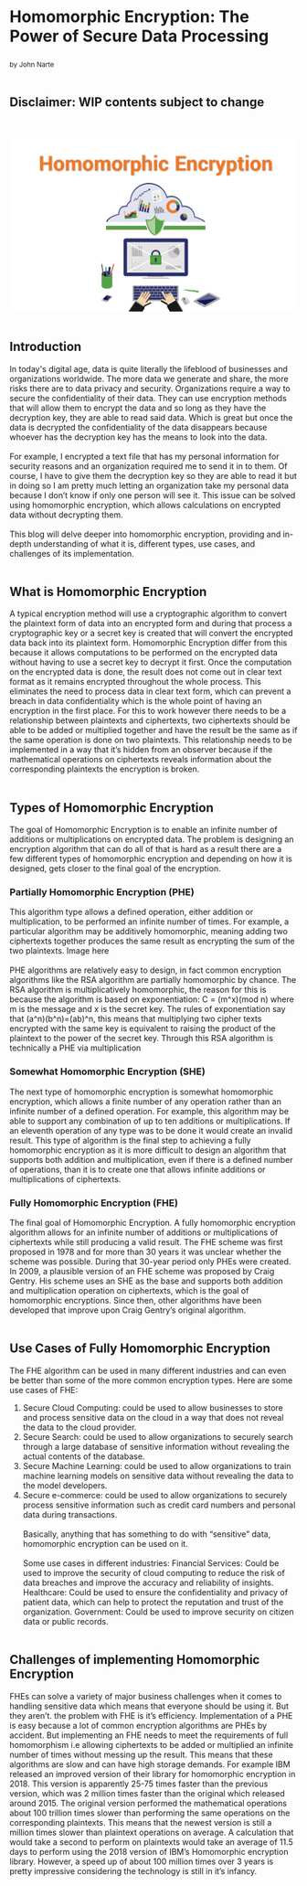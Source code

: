 # Homomorphic Encryption: The Power of Secure Data Processing
<sub>by John Narte</sub>
<br/><br/>
## Disclaimer: WIP contents subject to change
<br/><br/>
![image](/docs/assets/Homo-Encryption-Feature.png)
<br/><br/>
## Introduction
In today's digital age, data is quite literally the lifeblood of businesses and organizations worldwide. The more data we generate and share, the more risks there are to data privacy and security. Organizations require a way to secure the confidentiality of their data. They can use encryption methods that will allow them to encrypt the data and so long as they have the decryption key, they are able to read said data. Which is great but once the data is decrypted the confidentiality of the data disappears because whoever has the decryption key has the means to look into the data. 
<br/><br/>
For example, I encrypted a text file that has my personal information for security reasons and an organization required me to send it in to them. Of course, I have to give them the decryption key so they are able to read it but in doing so I am pretty much letting an organization take my personal data because I don’t know if only one person will see it. This issue can be solved using homomorphic encryption, which allows calculations on encrypted data without decrypting them. 
<br/><br/>
This blog will delve deeper into homomorphic encryption, providing and in-depth understanding of what it is, different types, use cases, and challenges of its implementation.
<br/><br/>
## What is Homomorphic Encryption
A typical encryption method will use a cryptographic algorithm to convert the plaintext form of data into an encrypted form and during that process a cryptographic key or a secret key is created that will convert the encrypted data back into its plaintext form. Homomorphic Encryption differ from this because it allows computations to be performed on the encrypted data without having to use a secret key to decrypt it first. Once the computation on the encrypted data is done, the result does not come out in clear text format as it remains encrypted throughout the whole process. This eliminates the need to process data in clear text form, which can prevent a breach in data confidentiality which is the whole point of having an encryption in the first place. For this to work however there needs to be a relationship between plaintexts and ciphertexts, two ciphertexts should be able to be added or multiplied together and have the result be the same as if the same operation is done on two plaintexts. This relationship needs to be implemented in a way that it’s hidden from an observer because if the mathematical operations on ciphertexts reveals information about the corresponding plaintexts the encryption is broken.
<br/><br/>
## Types of Homomorphic Encryption
The goal of Homomorphic Encryption is to enable an infinite number of additions or multiplications on encrypted data. The problem is designing an encryption algorithm that can do all of that is hard as a result there are a few different types of homomorphic encryption and depending on how it is designed, gets closer to the final goal of the encryption.
### Partially Homomorphic Encryption (PHE)
This algorithm type allows a defined operation, either addition or multiplication, to be performed an infinite number of times. For example, a particular algorithm may be additively homomorphic, meaning adding two ciphertexts together produces the same result as encrypting the sum of the two plaintexts.
Image here<br/><br/>
PHE algorithms are relatively easy to design, in fact common encryption algorithms like the RSA algorithm are partially homomorphic by chance. The RSA algorithm is multiplicatively homomorphic, the reason for this is because the algorithm is based on exponentiation: C = (m^x)(mod n) where m is the message and x is the secret key. The rules of exponentiation say that (a^n)(b^n)=(ab)^n, this means that multiplying two cipher texts encrypted with the same key is equivalent to raising the product of the plaintext to the power of the secret key. Through this RSA algorithm is technically a PHE via multiplication
### Somewhat Homomorphic Encryption (SHE)
The next type of homomorphic encryption is somewhat homomorphic encryption, which allows a finite number of any operation rather than an infinite number of a defined operation. For example, this algorithm may be able to support any combination of up to ten additions or multiplications. If an eleventh operation of any type was to be done it would create an invalid result. This type of algorithm is the final step to achieving a fully homomorphic encryption as it is more difficult to design an algorithm that supports both addition and multiplication, even if there is a defined number of operations, than it is to create one that allows infinite additions or multiplications of ciphertexts.
### Fully Homomorphic Encryption (FHE)
The final goal of Homomorphic Encryption. A fully homomorphic encryption algorithm allows for an infinite number of additions or multiplications of ciphertexts while still producing a valid result. The FHE scheme was first proposed in 1978 and for more than 30 years it was unclear whether the scheme was possible. During that 30-year period only PHEs were created. In 2009, a plausible version of an FHE scheme was proposed by Craig Gentry. His scheme uses an SHE as the base and supports both addition and multiplication operation on ciphertexts, which is the goal of homomorphic encryptions. Since then, other algorithms have been developed that improve upon Craig Gentry’s original algorithm.
<br/><br/>
## Use Cases of Fully Homomorphic Encryption
The FHE algorithm can be used in many different industries and can even be better than some of the more common encryption types. Here are some use cases of FHE:
1. Secure Cloud Computing: could be used to allow businesses to store and process sensitive data on the cloud in a way that does not reveal the data to the cloud provider.
2. Secure Search: could be used to allow organizations to securely search through a large database of sensitive information without revealing the actual contents of the database.
3. Secure Machine Learning: could be used to allow organizations to train machine learning models on sensitive data without revealing the data to the model developers.
4. Secure e-commerce: could be used to allow organizations to securely process sensitive information such as credit card numbers and personal data during transactions.
<br/><br/>
Basically, anything that has something to do with “sensitive” data, homomorphic encryption can be used on it.
<br/><br/>
Some use cases in different industries:
Financial Services: Could be used to improve the security of cloud computing to reduce the risk of data breaches and improve the accuracy and reliability of insights.
Healthcare: Could be used to ensure the confidentiality and privacy of patient data, which can help to protect the reputation and trust of the organization.
Government: Could be used to improve security on citizen data or public records.
<br/><br/>
## Challenges of implementing Homomorphic Encryption
FHEs can solve a variety of major business challenges when it comes to handling sensitive data which means that everyone should be using it. But they aren’t. the problem with FHE is it’s efficiency. Implementation of a PHE is easy because a lot of common encryption algorithms are PHEs by accident. But implementing an FHE needs to meet the requirements of full homomorphism i.e allowing ciphertexts to be added or multiplied an infinite number of times without messing up the result. This means that these algorithms are slow and can have high storage demands.
For example IBM released an improved version of their library for homomorphic encryption in 2018. This version is apparently 25-75 times faster than the previous version, which was 2 million times faster than the original which released around 2015.
The original version performed the mathematical operations about 100 trillion times slower than performing the same operations on the corresponding plaintexts. This means that the newest version is still a million times slower than plaintext operations on average. A calculation that would take a second to perform on plaintexts would take an average of 11.5 days to perform using the 2018 version of IBM’s Homomorphic encryption library. However, a speed up of about 100 million times over 3 years is pretty impressive considering the technology is still in it’s infancy.
<br/><br/>

